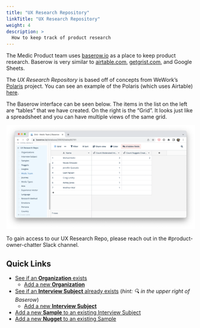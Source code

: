 ```yaml
---
title: "UX Research Repository"
linkTitle: "UX Research Repository"
weight: 4
description: >
  How to keep track of product research
---
```


The Medic Product team uses [baserow.io](http://baserow.io) as a place to keep product research. Baserow is very similar to [airtable.com](http://airtable.com), [getgrist.com](http://getgrist.com), and Google Sheets.

The _UX Research Repository_ is based off of concepts from WeWork’s [Polaris](https://tsharon.medium.com/democratizing-ux-670b95fbc07f) project. You can see an example of the Polaris (which uses Airtable) [here](https://www.airtable.com/universe/expShuhNMi0Oc0xpb/polaris-ux-nuggets).

The Baserow interface can be seen below. The items in the list on the left are “tables” that we have created. On the right is the “Grid”. It looks just like a spreadsheet and you can have multiple views of the same grid.

![The Baserow interface 👆🏼](images/baserow.png)

To gain access to our UX Research Repo, please reach out in the #product-owner-chatter Slack channel.

## Quick Links

- [See if an **Organization** exists](https://baserow.io/database/28935/table/65708)
    - [Add a new **Organization**](https://baserow.io/form/1L-6KrFryozsBW64-5hnPG6b5zh5HsBjPwPt6t0bNR4)
- [See if an **Interview Subject** already exists](https://baserow.io/database/28935/table/65706) (*hint: 🔍 in the upper right of Baserow*)
    - [Add a new **Interview Subject**](https://baserow.io/form/leQCgnXauYXdpJUxtMFBY6CHh_rT_JupsuZC67xvrBQ)
- [Add a new **Sample** to an existing Interview Subject](https://baserow.io/form/fbePtwPQt5GRxaFWcV5yL31OQJQaLW5HifFRFhy9Kwc)
- [Add a new **Nugget** to an existing Sample](https://baserow.io/form/6ABmeIk87R8vTdYVfoGsV3hm2DPQkPkv1aNK1WR_dUg)